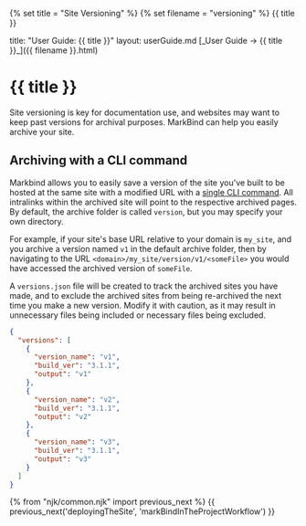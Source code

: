 {% set title = "Site Versioning" %}
{% set filename = "versioning" %}
<span id="title" class="d-none">{{ title }}</span>

<frontmatter>
  title: "User Guide: {{ title }}"
  layout: userGuide.md
</frontmatter>

<span id="link" class="d-none">
<md>[_User Guide → {{ title }}_]({{ filename }}.html)</md>
</span>

# {{ title }}

<div class="lead" id="overview">

Site versioning is key for documentation use, and websites may want to keep past versions for archival purposes. MarkBind can help you easily archive your site.
</div>

## Archiving with a CLI command

Markbind allows you to easily save a version of the site you've built to be hosted at the same site with a modified URL with a [single CLI command](cliCommands.md#archive-command). All intralinks within the archived site will point to the respective archived pages. By default, the archive folder is called `version`, but you may specify your own directory.

For example, if your site's base URL relative to your domain is `my_site`, and you archive a version named `v1` in the default archive folder, then by navigating to the URL `<domain>/my_site/version/v1/<someFile>` you would have accessed the archived version of `someFile`.

A `versions.json` file will be created to track the archived sites you have made, and to exclude the archived sites from being re-archived the next time you make a new version. Modify it with caution, as it may result in unnecessary files being included or necessary files being excluded.

```json {heading="Example of a versions.json file"}
{
  "versions": [
    {
      "version_name": "v1",
      "build_ver": "3.1.1",
      "output": "v1"
    },
    {
      "version_name": "v2",
      "build_ver": "3.1.1",
      "output": "v2"
    },
    {
      "version_name": "v3",
      "build_ver": "3.1.1",
      "output": "v3"
    }
  ]
}
```

<include src="cliCommands.md#archiveWarning" />

{% from "njk/common.njk" import previous_next %}
{{ previous_next('deployingTheSite', 'markBindInTheProjectWorkflow') }}
